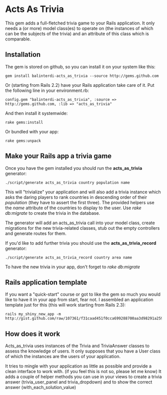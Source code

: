 # Acts As Trivia

This gem adds a full-fletched trivia game to your Rails application. It only needs a (or more) model class(es) to operate on (the instances of which can be the subjects of the trivia) and an attribute of this class which is comparable.

## Installation

The gem is stored on github, so you can install it on your system like this:

    gem install balinterdi-acts_as_trivia --source http://gems.github.com
    
Or (starting from Rails 2.2) have your Rails application take care of it. Put the following line in your environment.rb:

    config.gem "balinterdi-acts_as_trivia", :source => http://gems.github.com, :lib => "acts_as_trivia"
    
And then install it systemwide:

    rake gems:install
    
Or bundled with your app:

    rake gems:unpack
    
## Make your Rails app a trivia game

Once you have the gem installed you should run the **acts\_as\_trivia** generator:

    ./script/generate acts_as_trivia country population name

This will "trivialize" your application and will also add a trivia instance which asks the daring players to rank countries in descending order of their _population_ (they have to assert the first three). The provided helpers use the _name_ attribute of the countries to display to the user. Use _rake db:migrate_ to create the trivia in the database.

The generator will add an acts\_as\_trivia call into your model class, create migrations for the new trivia-related classes, stub out the empty controllers and generate routes for them.

If you'd like to add further trivia you should use the **acts\_as\_trivia\_record** generator:

    ./script/generate acts_as_trivia_record country area name
    
To have the new trivia in your app, don't forget to _rake db:migrate_

## Rails application template

If you want a "quick-start" course or got to like the gem so much you would like to have it in your app from start, fear not. I assembled an application template just for this (this will work starting from Rails 2.3):

    rails my_shiny_new_app -m http://gist.github.com/raw/107361/f31caad451f0cca699288700aa3d98291a259fd1/gistfile1.rb
    
## How does it work

Acts\_as\_trivia uses instances of the Trivia and TriviaAnswer classes to assess the knowledge of users. It only supposes that you have a User class of which the instances are the users of your application. 

It tries to mingle with your application as little as possible and provide a clean interface to work with. (if you feel this is not so, please let me know) It adds a couple of helper methods you can use in your views to create a trivia answer (trivia\_user\_panel and trivia_dropdown) and to show the correct answer (with\_each\_solution\_value) 
